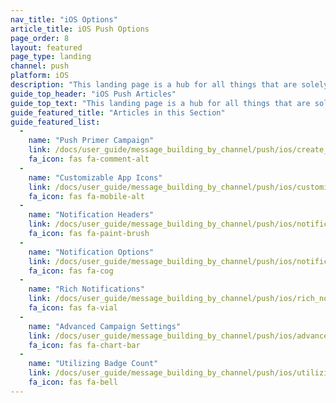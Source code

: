 ```yaml
---
nav_title: "iOS Options"
article_title: iOS Push Options
page_order: 8
layout: featured
page_type: landing
channel: push
platform: iOS
description: "This landing page is a hub for all things that are solely iOS Push for Braze."
guide_top_header: "iOS Push Articles"
guide_top_text: "This landing page is a hub for all things that are solely iOS Push for Braze."
guide_featured_title: "Articles in this Section"
guide_featured_list:
  - 
    name: "Push Primer Campaign"
    link: /docs/user_guide/message_building_by_channel/push/ios/create_push_primer/
    fa_icon: fas fa-comment-alt
  - 
    name: "Customizable App Icons"
    link: /docs/user_guide/message_building_by_channel/push/ios/customizable_app_icons/
    fa_icon: fas fa-mobile-alt
  - 
    name: "Notification Headers"
    link: /docs/user_guide/message_building_by_channel/push/ios/notification_headers/
    fa_icon: fas fa-paint-brush
  - 
    name: "Notification Options"
    link: /docs/user_guide/message_building_by_channel/push/ios/notification_options/
    fa_icon: fas fa-cog
  - 
    name: "Rich Notifications"
    link: /docs/user_guide/message_building_by_channel/push/ios/rich_notifications/
    fa_icon: fas fa-vial
  - 
    name: "Advanced Campaign Settings"
    link: /docs/user_guide/message_building_by_channel/push/ios/advanced_campaign_settings/
    fa_icon: fas fa-chart-bar
  - 
    name: "Utilizing Badge Count"
    link: /docs/user_guide/message_building_by_channel/push/ios/utilizing_badge_count/
    fa_icon: fas fa-bell
---
```


